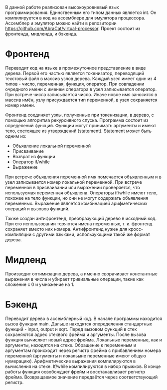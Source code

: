 В данной работе реализован высокоуровневый язык программирования. Единственным его типом данных является int. Он компилируется в код на ассемблере для эмулятора процессора. Ассемблер и эмулятор можно найти в репозитории https://github.com/AbraCat/virtual-processor. Проект состоит из фронтенда, мидленда, и бэкенда.

# Фронтенд

Переводит код на языке в промежуточное представление в виде дерева. Первой его частью является токенизатор, переводящий текстовый файл в массив узлов дерева. Каждый узел имеет один из 4 типов - число, переменная, функция, оператор. При совпадении очредного имени с именем оператора в узел записывается оператор. При встрече числа записывается число. Иначе новое имя заносится в массив имён, узлу присуждается тип переменной, в узел сохраняется номер имени.

Фронтенд соединяет узлы, полученные при токенизации, в дерево, с помощью алгоритма рекурсивного спуска. Программа состоит из определений функций. Функции могут принимать аргументы и имеют тело, состоящее из утверждений (statement). Statement может быть одним из:
* Объявление локальной переменной
* Присваивание
* Возврат из функции
* Оператор if/while
* Выражение

При встрече объявления переменной имя помечается объявленным и в узел записывается номер локальной переменной. При встрече переменной в присваивании или выражении проверяется, что используемая переменная объявлена. Операторы if/while имеют тело, похожее на тело функции, но они не могут содержать объявления переменных. Выражение является комбинацией арифметических операций и вызовов функций.

Также создан антифронтенд, преобразующий дерево в исходный код. При его использовании теряются имена переменных, т. к. фронтенд сохраняет вместо них номера. Антифронтенд нужен для кросс-компиляции с другими языками, использующими такой же формат дерева.

# Мидленд

Производит оптимизацию дерева, а именно сворачивает константные выражения в числа и убирает тривиальные операции, такие как сложение с 0 и умножение на 1.

# Бэкенд

Переводит дерево в ассемблерный код. В начале программы находится вызов функции main. Дальше находятся опеределения стандартных функций - input, output и sqrt. Перед вызовом функций в стек сохраняются адрес стеквого фрейма и аргументы. После вызова функция вычисляет новый адрес фрейма. Локальные переменные, как и аргументы, находятся на стеке. Обращение к переменным и аргументам происходит через регистр фрейма с прибавлением номера переменной (аргументы и локальыне переменные имеют общую нумерацию). Арифметические выражения компилируются в вычисления на стеке. If/while компилируются в набор прыжков. В конце работы функция освобождает фрейм и восстанавливает регистр фрейма. Возвращаемое значение передаётся через соответствующий регистр.